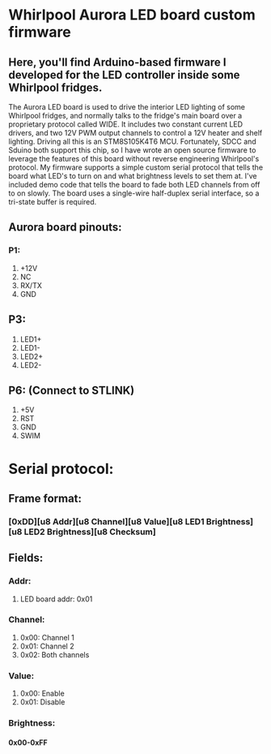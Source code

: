 # Whirlpool Aurora LED board custom firmware

## Here, you'll find Arduino-based firmware I developed for the LED controller inside some Whirlpool fridges.

The Aurora LED board is used to drive the interior LED lighting of some Whirlpool fridges, and normally talks to the fridge's
main board over a proprietary protocol called WIDE. It includes two constant current LED drivers, and two 12V PWM output channels
to control a 12V heater and shelf lighting. Driving all this is an STM8S105K4T6 MCU. Fortunately, SDCC and Sduino both support this
chip, so I have wrote an open source firmware to leverage the features of this board without reverse engineering Whirlpool's protocol.
My firmware supports a simple custom serial protocol that tells the board what LED's to turn on and what brightness levels to set
them at. I've included demo code that tells the board to fade both LED channels from off to on slowly. The board uses a single-wire 
half-duplex serial interface, so a tri-state buffer is required.

## Aurora board pinouts:

### P1:
1. +12V
2. NC
3. RX/TX
4. GND

## P3:
1. LED1+
2. LED1-
3. LED2+
4. LED2-

## P6: (Connect to STLINK)
1. +5V
2. RST
3. GND
4. SWIM

# Serial protocol:

## Frame format:
### [0xDD][u8 Addr][u8 Channel][u8 Value][u8 LED1 Brightness][u8 LED2 Brightness][u8 Checksum]

## Fields:
### Addr:
1. LED board addr: 0x01

### Channel:
1. 0x00: Channel 1
2. 0x01: Channel 2
3. 0x02: Both channels

### Value:
1. 0x00: Enable
2. 0x01: Disable

### Brightness:
#### 0x00-0xFF
